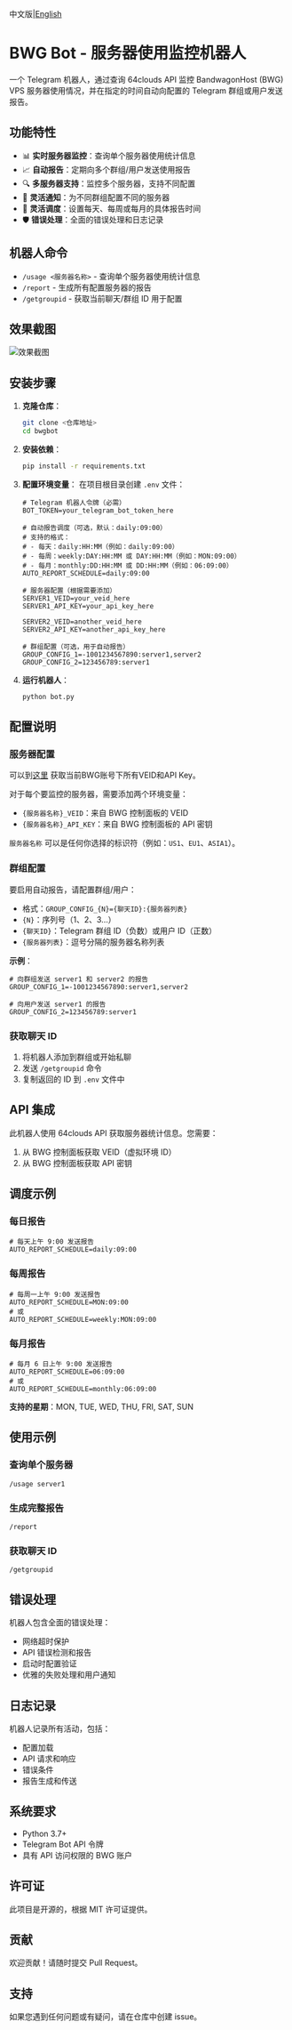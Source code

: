 中文版|[English](README.md)


# BWG Bot - 服务器使用监控机器人

一个 Telegram 机器人，通过查询 64clouds API 监控 BandwagonHost (BWG) VPS 服务器使用情况，并在指定的时间自动向配置的 Telegram 群组或用户发送报告。

## 功能特性

- 📊 **实时服务器监控**：查询单个服务器使用统计信息
- 📈 **自动报告**：定期向多个群组/用户发送使用报告
- 🔍 **多服务器支持**：监控多个服务器，支持不同配置
- 🎯 **灵活通知**：为不同群组配置不同的服务器
- 📅 **灵活调度**：设置每天、每周或每月的具体报告时间
- 🛡️ **错误处理**：全面的错误处理和日志记录

## 机器人命令

- `/usage <服务器名称>` - 查询单个服务器使用统计信息
- `/report` - 生成所有配置服务器的报告
- `/getgroupid` - 获取当前聊天/群组 ID 用于配置

## 效果截图

![效果截图](screencopy.png)

## 安装步骤

1. **克隆仓库**：
   ```bash
   git clone <仓库地址>
   cd bwgbot
   ```

2. **安装依赖**：
   ```bash
   pip install -r requirements.txt
   ```

3. **配置环境变量**：
   在项目根目录创建 `.env` 文件：
   ```env
   # Telegram 机器人令牌（必需）
   BOT_TOKEN=your_telegram_bot_token_here
   
   # 自动报告调度（可选，默认：daily:09:00）
   # 支持的格式：
   # - 每天：daily:HH:MM（例如：daily:09:00）
   # - 每周：weekly:DAY:HH:MM 或 DAY:HH:MM（例如：MON:09:00）
   # - 每月：monthly:DD:HH:MM 或 DD:HH:MM（例如：06:09:00）
   AUTO_REPORT_SCHEDULE=daily:09:00
   
   # 服务器配置（根据需要添加）
   SERVER1_VEID=your_veid_here
   SERVER1_API_KEY=your_api_key_here
   
   SERVER2_VEID=another_veid_here
   SERVER2_API_KEY=another_api_key_here
   
   # 群组配置（可选，用于自动报告）
   GROUP_CONFIG_1=-1001234567890:server1,server2
   GROUP_CONFIG_2=123456789:server1
   ```

4. **运行机器人**：
   ```bash
   python bot.py
   ```

## 配置说明

### 服务器配置

可以到[这里](https://bandwagonhost.com/whmcsExportServiceInfoCsv.php) 获取当前BWG账号下所有VEID和API Key。

对于每个要监控的服务器，需要添加两个环境变量：
- `{服务器名称}_VEID`：来自 BWG 控制面板的 VEID
- `{服务器名称}_API_KEY`：来自 BWG 控制面板的 API 密钥

`服务器名称` 可以是任何你选择的标识符（例如：`US1`、`EU1`、`ASIA1`）。


### 群组配置

要启用自动报告，请配置群组/用户：
- 格式：`GROUP_CONFIG_{N}={聊天ID}:{服务器列表}`
- `{N}`：序列号（1、2、3...）
- `{聊天ID}`：Telegram 群组 ID（负数）或用户 ID（正数）
- `{服务器列表}`：逗号分隔的服务器名称列表

**示例**：
```env
# 向群组发送 server1 和 server2 的报告
GROUP_CONFIG_1=-1001234567890:server1,server2

# 向用户发送 server1 的报告
GROUP_CONFIG_2=123456789:server1
```

### 获取聊天 ID

1. 将机器人添加到群组或开始私聊
2. 发送 `/getgroupid` 命令
3. 复制返回的 ID 到 `.env` 文件中

## API 集成

此机器人使用 64clouds API 获取服务器统计信息。您需要：
1. 从 BWG 控制面板获取 VEID（虚拟环境 ID）
2. 从 BWG 控制面板获取 API 密钥

## 调度示例

### 每日报告
```env
# 每天上午 9:00 发送报告
AUTO_REPORT_SCHEDULE=daily:09:00
```

### 每周报告
```env
# 每周一上午 9:00 发送报告
AUTO_REPORT_SCHEDULE=MON:09:00
# 或
AUTO_REPORT_SCHEDULE=weekly:MON:09:00
```

### 每月报告
```env
# 每月 6 日上午 9:00 发送报告
AUTO_REPORT_SCHEDULE=06:09:00
# 或
AUTO_REPORT_SCHEDULE=monthly:06:09:00
```

**支持的星期**：MON, TUE, WED, THU, FRI, SAT, SUN

## 使用示例

### 查询单个服务器
```
/usage server1
```

### 生成完整报告
```
/report
```

### 获取聊天 ID
```
/getgroupid
```

## 错误处理

机器人包含全面的错误处理：
- 网络超时保护
- API 错误检测和报告
- 启动时配置验证
- 优雅的失败处理和用户通知

## 日志记录

机器人记录所有活动，包括：
- 配置加载
- API 请求和响应
- 错误条件
- 报告生成和传送

## 系统要求

- Python 3.7+
- Telegram Bot API 令牌
- 具有 API 访问权限的 BWG 账户

## 许可证

此项目是开源的，根据 MIT 许可证提供。

## 贡献

欢迎贡献！请随时提交 Pull Request。

## 支持

如果您遇到任何问题或有疑问，请在仓库中创建 issue。